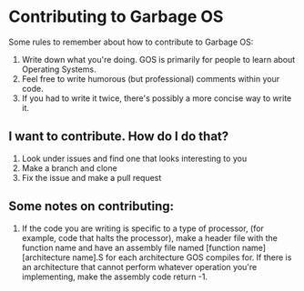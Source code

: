 # Contributing to Garbage OS
Some rules to remember about how to contribute to Garbage OS:
1. Write down what you're doing. GOS is primarily for people to learn about Operating Systems.
2. Feel free to write humorous (but professional) comments within your code. 
3. If you had to write it twice, there's possibly a more concise way to write it.

## I want to contribute. How do I do that?
1. Look under issues and find one that looks interesting to you
2. Make a branch and clone
3. Fix the issue and make a pull request

## Some notes on contributing:
1. If the code you are writing is specific to a type of processor, (for example, code that halts the processor), make a header file with the function name and have an
assembly file named \[function name\]\[architecture name\].S for each architecture GOS compiles for. If there is an architecture that cannot perform whatever operation
you're implementing, make the assembly code return -1.

